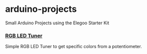 # arduino-projects
Small Arduino Projects using the Elegoo Starter Kit

### [RGB LED Tuner](../master/RGB_LED_Controller)
Simple RGB LED Tuner to get specific colors from a potentiometer.